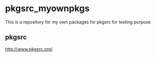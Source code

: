 # pkgsrc_myownpkgs

This is a repository for my own packages for pkgsrc for testing purpose

## pkgsrc

http://www.pkgsrc.org/
